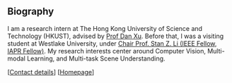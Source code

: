 ## Biography

I am a research intern at The Hong Kong University of Science and Technology (HKUST), advised by [Prof Dan Xu](https://scholar.google.com/citations?hl=en&user=OuSPv-AAAAAJ). Before that, I was a visiting student at Westlake University, under [Chair Prof. Stan Z. Li (IEEE Fellow, IAPR Fellow)](https://scholar.google.com/citations?hl=en&user=Y-nyLGIAAAAJ). My research interests center around Computer Vision, Multi-modal Learning, and Multi-task Scene Understanding.

[[Contact details](jackywang28@outlook.com)]
[[Homepage](https://jacky1128.github.io/)]

